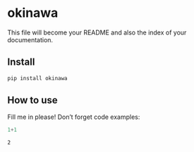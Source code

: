 okinawa
================

<!-- WARNING: THIS FILE WAS AUTOGENERATED! DO NOT EDIT! -->

This file will become your README and also the index of your
documentation.

## Install

``` sh
pip install okinawa
```

## How to use

Fill me in please! Don’t forget code examples:

``` python
1+1
```

    2
